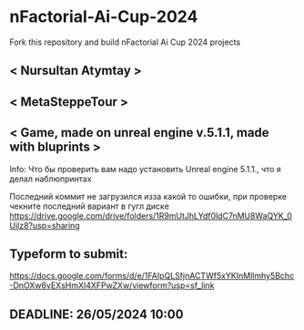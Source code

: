 # nFactorial-Ai-Cup-2024
Fork this repository and build nFactorial Ai Cup 2024 projects 

## < Nursultan Atymtay >

## < MetaSteppeTour >

## < Game, made on unreal engine v.5.1.1, made with bluprints >

Info: Что бы проверить вам надо установить Unreal engine 5.1.1., что я делал наблюпринтах

Последний коммит не загрузился изза какой то ошибки, при проверке чекните последний вариант в гугл диске https://drive.google.com/drive/folders/1R9mUtJhLYdf0ldC7nMU8WaQYK_0Ujlz8?usp=sharing

## Typeform to submit:
https://docs.google.com/forms/d/e/1FAIpQLSfjnACTWf5xYKInMllmhy5Bchc-DnOXw6vEXsHmXI4XFPwZXw/viewform?usp=sf_link

## DEADLINE: 26/05/2024 10:00
